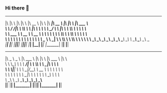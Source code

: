 ### Hi there 👋
 ___  __     ___  ___   ________   ___        ________  ________   ___  ___   ________      
|\  \|\  \  |\  \|\  \ |\   __  \ |\  \      |\  _____\|\   __  \ |\  \|\  \ |\   ___  \    
\ \  \/  /|_\ \  \\\  \\ \  \|\  \\ \  \     \ \  \__/ \ \  \|\  \\ \  \\\  \\ \  \\ \  \   
 \ \   ___  \\ \   __  \\ \   __  \\ \  \     \ \   __\ \ \  \\\  \\ \  \\\  \\ \  \\ \  \  
  \ \  \\ \  \\ \  \ \  \\ \  \ \  \\ \  \____ \ \  \_|  \ \  \\\  \\ \  \\\  \\ \  \\ \  \ 
   \ \__\\ \__\\ \__\ \__\\ \__\ \__\\ \_______\\ \__\    \ \_______\\ \_______\\ \__\\ \__\
    \|__| \|__| \|__|\|__| \|__|\|__| \|_______| \|__|     \|_______| \|_______| \|__| \|__|
                                                                                            
                                                                                            
                                                                                            
 _____ ______    _______    ___  ___   ________   ___                                       
|\   _ \  _   \ |\  ___ \  |\  \|\  \ |\   ___ \ |\  \                                      
\ \  \\\__\ \  \\ \   __/| \ \  \\\  \\ \  \_|\ \\ \  \                                     
 \ \  \\|__| \  \\ \  \_|/__\ \   __  \\ \  \ \\ \\ \  \                                    
  \ \  \    \ \  \\ \  \_|\ \\ \  \ \  \\ \  \_\\ \\ \  \                                   
   \ \__\    \ \__\\ \_______\\ \__\ \__\\ \_______\\ \__\                                  
    \|__|     \|__| \|_______| \|__|\|__| \|_______| \|__|                                  

<!--
**KhalfounMehdi/KhalfounMehdi** is a ✨ _special_ ✨ repository because its `README.md` (this file) appears on your GitHub profile.

Here are some ideas to get you started:

- 🔭 I’m currently working on ...
- 🌱 I’m currently learning ...
- 👯 I’m looking to collaborate on ...
- 🤔 I’m looking for help with ...
- 💬 Ask me about ...
- 📫 How to reach me: ...
- 😄 Pronouns: ...
- ⚡ Fun fact: ...
-->
